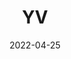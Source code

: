 ---
title: YV
date: 2022-04-25
Author: BluJay04
base: Base
images: [
    "https://media.discordapp.net/attachments/985234155568762950/985234175114248253/unknown.png",
    "https://media.discordapp.net/attachments/985234155568762950/985545712659996742/unknown.png"
]
dlink: "https://github.com/JumpKingPlus/JumpKingPlus.github.io/raw/www/reskins/clothing/YV.zip"
---